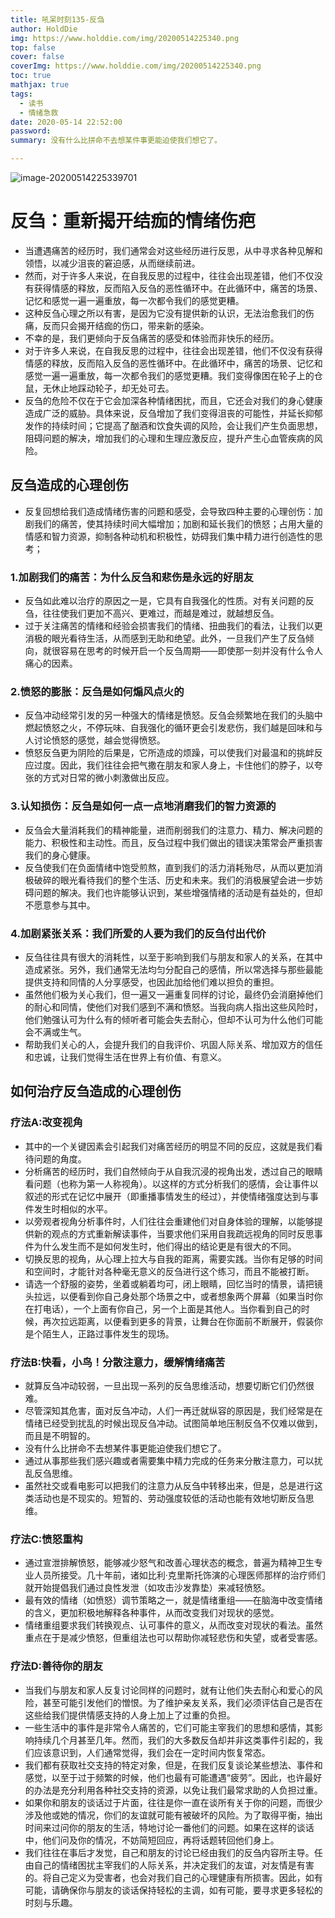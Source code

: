 ```yaml
---
title: 吼呆时刻135-反刍
author: HoldDie
img: https://www.holddie.com/img/20200514225340.png
top: false
cover: false
coverImg: https://www.holddie.com/img/20200514225340.png
toc: true
mathjax: true
tags:
  - 读书
  - 情绪急救
date: 2020-05-14 22:52:00
password:
summary: 没有什么比拼命不去想某件事更能迫使我们想它了。

---
```


![image-20200514225339701](https://www.holddie.com/img/20200514225340.png)

# 反刍：重新揭开结痂的情绪伤疤

- 当遭遇痛苦的经历时，我们通常会对这些经历进行反思，从中寻求各种见解和领悟，以减少沮丧的窘迫感，从而继续前进。
- 然而，对于许多人来说，在自我反思的过程中，往往会出现差错，他们不仅没有获得情感的释放，反而陷入反刍的恶性循环中。在此循环中，痛苦的场景、记忆和感觉一遍一遍重放，每一次都令我们的感觉更糟。
- 这种反刍心理之所以有害，是因为它没有提供新的认识，无法治愈我们的伤痛，反而只会揭开结痂的伤口，带来新的感染。
- 不幸的是，我们更倾向于反刍痛苦的感受和体验而非快乐的经历。
- 对于许多人来说，在自我反思的过程中，往往会出现差错，他们不仅没有获得情感的释放，反而陷入反刍的恶性循环中。在此循环中，痛苦的场景、记忆和感觉一遍一遍重放，每一次都令我们的感觉更糟。我们变得像困在轮子上的仓鼠，无休止地踩动轮子，却无处可去。
- 反刍的危险不仅在于它会加深各种情绪困扰，而且，它还会对我们的身心健康造成广泛的威胁。具体来说，反刍增加了我们变得沮丧的可能性，并延长抑郁发作的持续时间；它提高了酗酒和饮食失调的风险，会让我们产生负面思想，阻碍问题的解决，增加我们的心理和生理应激反应，提升产生心血管疾病的风险。

## 反刍造成的心理创伤

- 反复回想给我们造成情绪伤害的问题和感受，会导致四种主要的心理创伤：加剧我们的痛苦，使其持续时间大幅增加；加剧和延长我们的愤怒；占用大量的情感和智力资源，抑制各种动机和积极性，妨碍我们集中精力进行创造性的思考；

### 1.加剧我们的痛苦：为什么反刍和悲伤是永远的好朋友

- 反刍如此难以治疗的原因之一是，它具有自我强化的性质。对有关问题的反刍，往往使我们更加不高兴、更难过，而越是难过，就越想反刍。
- 过于关注痛苦的情绪和经验会损害我们的情绪、扭曲我们的看法，让我们以更消极的眼光看待生活，从而感到无助和绝望。此外，一旦我们产生了反刍倾向，就很容易在思考的时候开启一个反刍周期——即使那一刻并没有什么令人痛心的因素。

### 2.愤怒的膨胀：反刍是如何煽风点火的

- 反刍冲动经常引发的另一种强大的情绪是愤怒。反刍会频繁地在我们的头脑中燃起愤怒之火，不停玩味、自我强化的循环更会引发悲伤，我们越是回味和与人讨论愤怒的感觉，越会觉得愤怒。
- 愤怒反刍更为阴险的后果是，它所造成的烦躁，可以使我们对最温和的挑衅反应过度。因此，我们往往会把气撒在朋友和家人身上，卡住他们的脖子，以夸张的方式对日常的微小刺激做出反应。

### 3.认知损伤：反刍是如何一点一点地消磨我们的智力资源的

- 反刍会大量消耗我们的精神能量，进而削弱我们的注意力、精力、解决问题的能力、积极性和主动性。而且，反刍过程中我们做出的错误决策常会严重损害我们的身心健康。
- 反刍使我们在负面情绪中饱受煎熬，直到我们的活力消耗殆尽，从而以更加消极破碎的眼光看待我们的整个生活、历史和未来。我们的消极展望会进一步妨碍问题的解决。我们也许能够认识到，某些增强情绪的活动是有益处的，但却不愿意参与其中。

### 4.加剧紧张关系：我们所爱的人要为我们的反刍付出代价

- 反刍往往具有很大的消耗性，以至于影响到我们与朋友和家人的关系，在其中造成紧张。另外，我们通常无法均匀分配自己的感情，所以常选择与那些最能提供支持和同情的人分享感受，也因此加给他们难以担负的重担。
- 虽然他们极为关心我们，但一遍又一遍重复同样的讨论，最终仍会消磨掉他们的耐心和同情，使他们对我们感到不满和愤怒。当我向病人指出这些风险时，他们勉强认可为什么有的倾听者可能会失去耐心，但却不认可为什么他们可能会不满或生气。
- 帮助我们关心的人，会提升我们的自我评价、巩固人际关系、增加双方的信任和忠诚，让我们觉得生活在世界上有价值、有意义。

## 如何治疗反刍造成的心理创伤

### 疗法A:改变视角

- 其中的一个关键因素会引起我们对痛苦经历的明显不同的反应，这就是我们看待问题的角度。
- 分析痛苦的经历时，我们自然倾向于从自我沉浸的视角出发，透过自己的眼睛看问题（也称为第一人称视角）。以这样的方式分析我们的感情，会让事件以叙述的形式在记忆中展开（即重播事情发生的经过），并使情绪强度达到与事件发生时相似的水平。
- 以旁观者视角分析事件时，人们往往会重建他们对自身体验的理解，以能够提供新的观点的方式重新解读事件，当要求他们采用自我疏远视角的同时反思事件为什么发生而不是如何发生时，他们得出的结论更是有很大的不同。
- 切换反思的视角，从心理上拉大与自我的距离，需要实践。当你有足够的时间和空间时，才能针对各种毫无意义的反刍进行这个练习，而且不能被打断。
- 请选一个舒服的姿势，坐着或躺着均可，闭上眼睛，回忆当时的情景，请把镜头拉远，以便看到你自己身处那个场景之中，或者想象两个屏幕（如果当时你在打电话），一个上面有你自己，另一个上面是其他人。当你看到自己的时候，再次拉远距离，以便看到更多的背景，让舞台在你面前不断展开，假装你是个陌生人，正路过事件发生的现场。

### 疗法B:快看，小鸟！分散注意力，缓解情绪痛苦

- 就算反刍冲动较弱，一旦出现一系列的反刍思维活动，想要切断它们仍然很难。
- 尽管深知其危害，面对反刍冲动，人们一再迁就纵容的原因是，我们经常是在情绪已经受到扰乱的时候出现反刍冲动。试图简单地压制反刍不仅难以做到，而且是不明智的。
- 没有什么比拼命不去想某件事更能迫使我们想它了。
- 通过从事那些我们感兴趣或者需要集中精力完成的任务来分散注意力，可以扰乱反刍思维。
- 虽然社交或看电影可以把我们的注意力从反刍中转移出来，但是，总是进行这类活动也是不现实的。短暂的、劳动强度较低的活动也能有效地切断反刍思维。

### 疗法C:愤怒重构

- 通过宣泄排解愤怒，能够减少怒气和改善心理状态的概念，普遍为精神卫生专业人员所接受。几十年前，诸如比利·克里斯托饰演的心理医师那样的治疗师们就开始提倡我们通过良性发泄（如攻击沙发靠垫）来减轻愤怒。
- 最有效的情绪（如愤怒）调节策略之一，就是情绪重组——在脑海中改变情绪的含义，更加积极地解释各种事件，从而改变我们对现状的感觉。
- 情绪重组要求我们转换观点、认可事件的意义，从而改变对现状的看法。虽然重点在于是减少愤怒，但重组法也可以帮助你减轻悲伤和失望，或者受害感。

### 疗法D:善待你的朋友

- 当我们与朋友和家人反复讨论同样的问题时，就有让他们失去耐心和爱心的风险，甚至可能引发他们的憎恨。为了维护亲友关系，我们必须评估自己是否在这些给我们提供情感支持的人身上加上了过重的负担。
- 一些生活中的事件是非常令人痛苦的，它们可能主宰我们的思想和感情，其影响持续几个月甚至几年。然而，我们的大多数反刍却并非这类事件引起的，我们应该意识到，人们通常觉得，我们会在一定时间内恢复常态。
- 我们都有获取社交支持的特定对象，但是，在我们反复谈论某些想法、事件和感觉，以至于过于频繁的时候，他们也最有可能遭遇“疲劳”。因此，也许最好的办法是充分利用各种社交支持的资源，以免让我们最常求助的人负担过重。
- 如果你和朋友的谈话过于片面，往往是你一直在谈所有关于你的问题，而很少涉及他或她的情况，你们的友谊就可能有被破坏的风险。为了取得平衡，抽出时间来过问你的朋友的生活，特地讨论一番他们的问题。如果在这样的谈话中，他们问及你的情况，不妨简短回应，再将话题转回他们身上。
- 我们往往在事后才发觉，自己和朋友的讨论已经由我们的反刍内容所主导。任由自己的情绪困扰主宰我们的人际关系，并决定我们的友谊，对友情是有害的。将自己定义为受害者，也会对我们自己的心理健康有所损害。因此，如有可能，请确保你与朋友的谈话保持轻松的主调，如有可能，要寻求更多轻松的时刻与乐趣。

